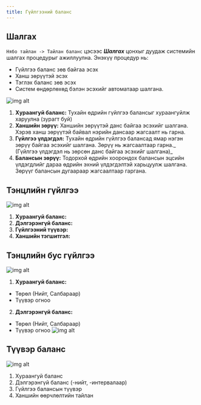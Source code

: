 ```yaml
---
title: Гүйлгээний баланс
---
```



## Шалгах
`Нябо тайлан -> Тайлан баланс` цэсээс _**Шалгах**_ цонхыг дуудаж системийн шалгах процедурыг ажиллуулна. Энэхүү процедур нь: 
 - Гүйлгээ баланс зөв байгаа эсэх
 - Ханш зөрүүтэй эсэх 
 - Тэглэх баланс зөв эсэх
 - Систем өндөрлөхөд бэлэн эсэхийг автоматаар шалгана. 
>
![img alt](/img/gbal.png)
>
1. **Хураангуй баланс:** Тухайн өдрийн гүйлгээ балансыг хураангуйлж харуулна (зурагт буй)
2. **Ханшийн зөрүү:** Ханшийн зөрүүтэй данс байгаа эсэхийг шалгана. Хэрэв ханш зөрүүтэй байвал нэрийн дансаар жагсаалт нь гарна.
3. **Гүйлгээ үлдэгдэл:** Тухайн өдрийн гүйлгээ балансад ямар нэгэн зөрүү байгаа эсэхийг шалгана. Зөрүү нь жагсаалтаар гарна._ (Гүйлгээ үлдэгдэл нь зөрсөн данс байгаа эсэхийг шалгана)_
4. **Балансын зөрүү:** Тодорхой өдрийн хоорондох балансын эцсийн үлдэгдлийг дараа өдрийн эхний үлдэгдэлтэй харьцуулж шалгана. Зөрүүг балансын дугаараар жагсаалтаар гаргана.


## Тэнцлийн гүйлгээ 
>
![img alt](/img/tentsGuilgee.png)
1. **Хураангуй баланс:**
2. **Дэлгэрэнгүй баланс:**
3. **Гүйлгээний түүвэр:**
4. **Ханшийн тэгшитгэл:**

## Тэнцлийн бус гүйлгээ 

![img alt](/img/img35.png)
1.	**Хураангуй баланс:** 
- Төрөл (Нийт, Салбараар)
- Түүвэр огноо
2.	**Дэлгэрэнгүй баланс:**
- Төрөл (Нийт, Салбараар)
- Түүвэр огноо
![img alt](/img/img33.png)

## Түүвэр баланс

![img alt](/img/tuuver.png)
1. Хураангуй баланс
2. Дэлгэрэнгүй баланс (-нийт, -интервалаар)
3. Гүйлгээ балансын түүвэр
4. Ханшийн өөрчлөлтийн тайлан